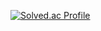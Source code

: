 [![Solved.ac Profile](http://mazassumnida.wtf/api/v2/generate_badge?boj=js060409)](https://solved.ac/kimgw8879/)
